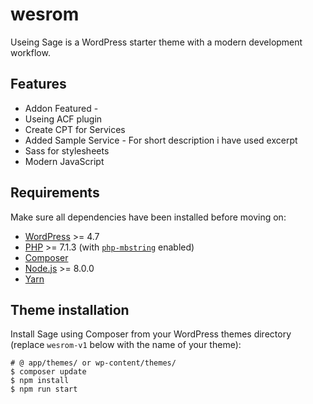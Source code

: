 # wesrom



Useing Sage is a WordPress starter theme with a modern development workflow.

## Features

* Addon Featured - 
* Useing ACF plugin
* Create CPT for Services
* Added Sample Service - For short description i have used excerpt  
* Sass for stylesheets
* Modern JavaScript

## Requirements

Make sure all dependencies have been installed before moving on:

* [WordPress](https://wordpress.org/) >= 4.7
* [PHP](https://secure.php.net/manual/en/install.php) >= 7.1.3 (with [`php-mbstring`](https://secure.php.net/manual/en/book.mbstring.php) enabled)
* [Composer](https://getcomposer.org/download/)
* [Node.js](http://nodejs.org/) >= 8.0.0
* [Yarn](https://yarnpkg.com/en/docs/install)

## Theme installation

Install Sage using Composer from your WordPress themes directory (replace `wesrom-v1` below with the name of your theme):

```shell
# @ app/themes/ or wp-content/themes/
$ composer update
$ npm install
$ npm run start
```
